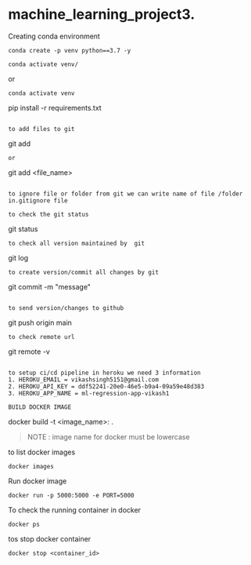 # machine_learning_project3.
Creating conda environment
```
conda create -p venv python==3.7 -y
```
```
conda activate venv/
```
or
```
conda activate venv
``` 
pip install -r requirements.txt
```

to add files to git
```
git add
```
or 
```
git add <file_name>
```

to ignore file or folder from git we can write name of file /folder in.gitignore file

to check the git status
```
git status
```
to check all version maintained by  git
```
git log
```
to create version/commit all changes by git
```
git commit -m "message"
```

to send version/changes to github
```
git push origin main
```
to check remote url
```
git remote -v 
```

to setup ci/cd pipeline in heroku we need 3 information
1. HEROKU_EMAIL = vikashsingh5151@gmail.com
2. HEROKU_API_KEY = ddf52241-20e0-46e5-b9a4-09a59e48d383
3. HEROKU_APP_NAME = ml-regression-app-vikash1

BUILD DOCKER IMAGE
```
docker build -t <image_name>:<tagname> .

> NOTE : image name for docker must be lowercase
 
 to list docker images
 ```
 docker images
 ```
 Run docker image
 ```
 docker run -p 5000:5000 -e PORT=5000 
 ```
 To check the running container in docker
 ```
 docker ps 
 ```
 tos stop docker container 
 ```
 docker stop <container_id> 